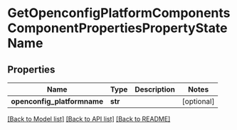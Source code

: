 # GetOpenconfigPlatformComponentsComponentPropertiesPropertyStateName

## Properties
Name | Type | Description | Notes
------------ | ------------- | ------------- | -------------
**openconfig_platformname** | **str** |  | [optional] 

[[Back to Model list]](../README.md#documentation-for-models) [[Back to API list]](../README.md#documentation-for-api-endpoints) [[Back to README]](../README.md)


